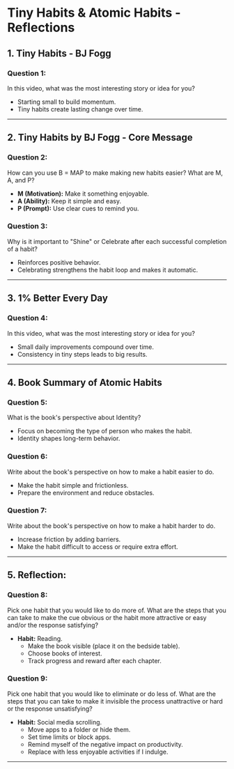 # Tiny Habits & Atomic Habits - Reflections

## 1. Tiny Habits - BJ Fogg

### Question 1: 
In this video, what was the most interesting story or idea for you?
- Starting small to build momentum.
- Tiny habits create lasting change over time.

---

## 2. Tiny Habits by BJ Fogg - Core Message

### Question 2:
How can you use B = MAP to make making new habits easier? What are M, A, and P?
- **M (Motivation):** Make it something enjoyable.
- **A (Ability):** Keep it simple and easy.
- **P (Prompt):** Use clear cues to remind you.

### Question 3:
Why is it important to "Shine" or Celebrate after each successful completion of a habit?
- Reinforces positive behavior.
- Celebrating strengthens the habit loop and makes it automatic.

---

## 3. 1% Better Every Day

### Question 4:
In this video, what was the most interesting story or idea for you?
- Small daily improvements compound over time.
- Consistency in tiny steps leads to big results.

---

## 4. Book Summary of Atomic Habits

### Question 5:
What is the book's perspective about Identity?
- Focus on becoming the type of person who makes the habit.
- Identity shapes long-term behavior.

### Question 6:
Write about the book's perspective on how to make a habit easier to do.
- Make the habit simple and frictionless.
- Prepare the environment and reduce obstacles.

### Question 7:
Write about the book's perspective on how to make a habit harder to do.
- Increase friction by adding barriers.
- Make the habit difficult to access or require extra effort.

---

## 5. Reflection:

### Question 8:
Pick one habit that you would like to do more of. What are the steps that you can take to make the cue obvious or the habit more attractive or easy and/or the response satisfying?
- **Habit:** Reading.
  - Make the book visible (place it on the bedside table).
  - Choose books of interest.
  - Track progress and reward after each chapter.

### Question 9:
Pick one habit that you would like to eliminate or do less of. What are the steps that you can take to make it invisible the process unattractive or hard or the response unsatisfying?
- **Habit:** Social media scrolling.
  - Move apps to a folder or hide them.
  - Set time limits or block apps.
  - Remind myself of the negative impact on productivity.
  - Replace with less enjoyable activities if I indulge.

---
